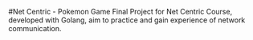 #Net Centric - Pokemon Game
 Final Project for Net Centric Course, developed with Golang, aim to practice and gain experience of network communication.
